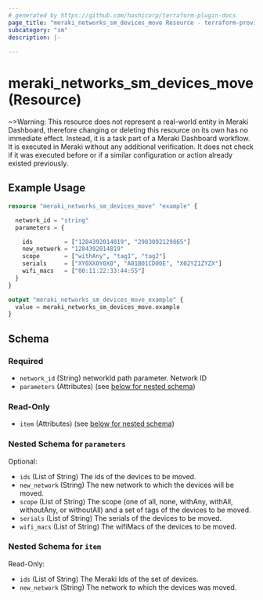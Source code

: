 ```yaml
---
# generated by https://github.com/hashicorp/terraform-plugin-docs
page_title: "meraki_networks_sm_devices_move Resource - terraform-provider-meraki"
subcategory: "sm"
description: |-
  
---
```


# meraki_networks_sm_devices_move (Resource)





~>Warning: This resource does not represent a real-world entity in Meraki Dashboard, therefore changing or deleting this resource on its own has no immediate effect. Instead, it is a task part of a Meraki Dashboard workflow. It is executed in Meraki without any additional verification. It does not check if it was executed before or if a similar configuration or action 
already existed previously.


## Example Usage

```terraform
resource "meraki_networks_sm_devices_move" "example" {

  network_id = "string"
  parameters = {

    ids         = ["1284392014819", "2983092129865"]
    new_network = "1284392014819"
    scope       = ["withAny", "tag1", "tag2"]
    serials     = ["XY0XX0Y0X0", "A01B01CD00E", "X02YZ1ZYZX"]
    wifi_macs   = ["00:11:22:33:44:55"]
  }
}

output "meraki_networks_sm_devices_move_example" {
  value = meraki_networks_sm_devices_move.example
}
```

<!-- schema generated by tfplugindocs -->
## Schema

### Required

- `network_id` (String) networkId path parameter. Network ID
- `parameters` (Attributes) (see [below for nested schema](#nestedatt--parameters))

### Read-Only

- `item` (Attributes) (see [below for nested schema](#nestedatt--item))

<a id="nestedatt--parameters"></a>
### Nested Schema for `parameters`

Optional:

- `ids` (List of String) The ids of the devices to be moved.
- `new_network` (String) The new network to which the devices will be moved.
- `scope` (List of String) The scope (one of all, none, withAny, withAll, withoutAny, or withoutAll) and a set of tags of the devices to be moved.
- `serials` (List of String) The serials of the devices to be moved.
- `wifi_macs` (List of String) The wifiMacs of the devices to be moved.


<a id="nestedatt--item"></a>
### Nested Schema for `item`

Read-Only:

- `ids` (List of String) The Meraki Ids of the set of devices.
- `new_network` (String) The network to which the devices was moved.
